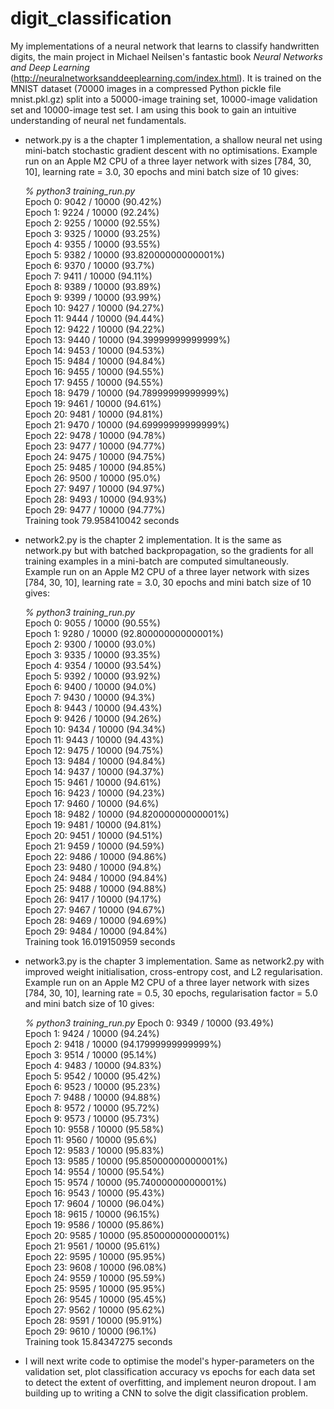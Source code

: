 # digit_classification
My implementations of a neural network that learns to classify handwritten digits, the main project in Michael Neilsen's fantastic book _Neural Networks and Deep Learning_ (http://neuralnetworksanddeeplearning.com/index.html). It is trained on the MNIST dataset (70000 images in a compressed Python pickle file mnist.pkl.gz) split into a 50000-image training set, 10000-image validation set and 10000-image test set. I am using this book to gain an intuitive understanding of neural net fundamentals.

- network.py is a the chapter 1 implementation, a shallow neural net using mini-batch stochastic gradient descent with no optimisations.
  Example run on an Apple M2 CPU of a three layer network with sizes [784, 30, 10], learning rate = 3.0, 30 epochs and mini batch size of 10 gives:  

  _% python3 training_run.py_   
  Epoch 0: 9042 / 10000 (90.42%)  
  Epoch 1: 9224 / 10000 (92.24%)  
  Epoch 2: 9255 / 10000 (92.55%)  
  Epoch 3: 9325 / 10000 (93.25%)  
  Epoch 4: 9355 / 10000 (93.55%)  
  Epoch 5: 9382 / 10000 (93.82000000000001%)  
  Epoch 6: 9370 / 10000 (93.7%)  
  Epoch 7: 9411 / 10000 (94.11%)  
  Epoch 8: 9389 / 10000 (93.89%)  
  Epoch 9: 9399 / 10000 (93.99%)  
  Epoch 10: 9427 / 10000 (94.27%)  
  Epoch 11: 9444 / 10000 (94.44%)  
  Epoch 12: 9422 / 10000 (94.22%)  
  Epoch 13: 9440 / 10000 (94.39999999999999%)  
  Epoch 14: 9453 / 10000 (94.53%)  
  Epoch 15: 9484 / 10000 (94.84%)  
  Epoch 16: 9455 / 10000 (94.55%)  
  Epoch 17: 9455 / 10000 (94.55%)  
  Epoch 18: 9479 / 10000 (94.78999999999999%)  
  Epoch 19: 9461 / 10000 (94.61%)  
  Epoch 20: 9481 / 10000 (94.81%)  
  Epoch 21: 9470 / 10000 (94.69999999999999%)  
  Epoch 22: 9478 / 10000 (94.78%)  
  Epoch 23: 9477 / 10000 (94.77%)  
  Epoch 24: 9475 / 10000 (94.75%)  
  Epoch 25: 9485 / 10000 (94.85%)  
  Epoch 26: 9500 / 10000 (95.0%)  
  Epoch 27: 9497 / 10000 (94.97%)  
  Epoch 28: 9493 / 10000 (94.93%)  
  Epoch 29: 9477 / 10000 (94.77%)  
  Training took 79.958410042 seconds     

- network2.py is the chapter 2 implementation. It is the same as network.py but with batched backpropagation, so the gradients for all training examples in a mini-batch are computed simultaneously.
  Example run on an Apple M2 CPU of a three layer network with sizes [784, 30, 10], learning rate = 3.0, 30 epochs and mini batch size of 10 gives:  

  _% python3 training_run.py_   
  Epoch 0: 9055 / 10000 (90.55%)  
  Epoch 1: 9280 / 10000 (92.80000000000001%)  
  Epoch 2: 9300 / 10000 (93.0%)  
  Epoch 3: 9335 / 10000 (93.35%)  
  Epoch 4: 9354 / 10000 (93.54%)  
  Epoch 5: 9392 / 10000 (93.92%)  
  Epoch 6: 9400 / 10000 (94.0%)  
  Epoch 7: 9430 / 10000 (94.3%)  
  Epoch 8: 9443 / 10000 (94.43%)  
  Epoch 9: 9426 / 10000 (94.26%)  
  Epoch 10: 9434 / 10000 (94.34%)  
  Epoch 11: 9443 / 10000 (94.43%)  
  Epoch 12: 9475 / 10000 (94.75%)  
  Epoch 13: 9484 / 10000 (94.84%)  
  Epoch 14: 9437 / 10000 (94.37%)  
  Epoch 15: 9461 / 10000 (94.61%)  
  Epoch 16: 9423 / 10000 (94.23%)  
  Epoch 17: 9460 / 10000 (94.6%)  
  Epoch 18: 9482 / 10000 (94.82000000000001%)  
  Epoch 19: 9481 / 10000 (94.81%)  
  Epoch 20: 9451 / 10000 (94.51%)  
  Epoch 21: 9459 / 10000 (94.59%)  
  Epoch 22: 9486 / 10000 (94.86%)  
  Epoch 23: 9480 / 10000 (94.8%)  
  Epoch 24: 9484 / 10000 (94.84%)  
  Epoch 25: 9488 / 10000 (94.88%)  
  Epoch 26: 9417 / 10000 (94.17%)  
  Epoch 27: 9467 / 10000 (94.67%)  
  Epoch 28: 9469 / 10000 (94.69%)  
  Epoch 29: 9484 / 10000 (94.84%)  
  Training took 16.019150959 seconds

- network3.py is the chapter 3 implementation. Same as network2.py with improved weight initialisation, cross-entropy cost, and L2 regularisation.
  Example run on an Apple M2 CPU of a three layer network with sizes [784, 30, 10], learning rate = 0.5, 30 epochs, regularisation factor = 5.0 and mini batch size of 10 gives:    

  _% python3 training_run.py_
  Epoch 0: 9349 / 10000 (93.49%)  
  Epoch 1: 9424 / 10000 (94.24%)  
  Epoch 2: 9418 / 10000 (94.17999999999999%)  
  Epoch 3: 9514 / 10000 (95.14%)  
  Epoch 4: 9483 / 10000 (94.83%)  
  Epoch 5: 9542 / 10000 (95.42%)  
  Epoch 6: 9523 / 10000 (95.23%)  
  Epoch 7: 9488 / 10000 (94.88%)  
  Epoch 8: 9572 / 10000 (95.72%)  
  Epoch 9: 9573 / 10000 (95.73%)  
  Epoch 10: 9558 / 10000 (95.58%)  
  Epoch 11: 9560 / 10000 (95.6%)  
  Epoch 12: 9583 / 10000 (95.83%)  
  Epoch 13: 9585 / 10000 (95.85000000000001%)  
  Epoch 14: 9554 / 10000 (95.54%)  
  Epoch 15: 9574 / 10000 (95.74000000000001%)  
  Epoch 16: 9543 / 10000 (95.43%)  
  Epoch 17: 9604 / 10000 (96.04%)  
  Epoch 18: 9615 / 10000 (96.15%)  
  Epoch 19: 9586 / 10000 (95.86%)  
  Epoch 20: 9585 / 10000 (95.85000000000001%)  
  Epoch 21: 9561 / 10000 (95.61%)  
  Epoch 22: 9595 / 10000 (95.95%)  
  Epoch 23: 9608 / 10000 (96.08%)  
  Epoch 24: 9559 / 10000 (95.59%)  
  Epoch 25: 9595 / 10000 (95.95%)  
  Epoch 26: 9545 / 10000 (95.45%)  
  Epoch 27: 9562 / 10000 (95.62%)  
  Epoch 28: 9591 / 10000 (95.91%)  
  Epoch 29: 9610 / 10000 (96.1%)  
  Training took 15.84347275 seconds

- I will next write code to optimise the model's hyper-parameters on the validation set, plot classification accuracy vs epochs for each data set to detect the extent of overfitting, and implement neuron dropout. I am building up to writing a CNN to solve the digit classification problem. 
  
